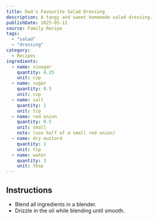 ```yaml
---
title: Dad's Favourite Salad Dressing
description: A tangy and sweet homemade salad dressing.
publishDate: 2025-05-12
source: Family Recipe
tags:
  - "salad"
  - "dressing"
category:
  - Recipes
ingredients:
  - name: vinegar
    quantity: 0.25
    unit: cup
  - name: sugar
    quantity: 0.5
    unit: cup
  - name: salt
    quantity: 1
    unit: tsp
  - name: red onion
    quantity: 0.5
    unit: small
    note: (use half of a small red onion)
  - name: dry mustard
    quantity: 1
    unit: tsp
  - name: water
    quantity: 3
    unit: tbsp
---
```


## Instructions

- Blend all ingredients in a blender.
- Drizzle in the oil while blending until smooth.
